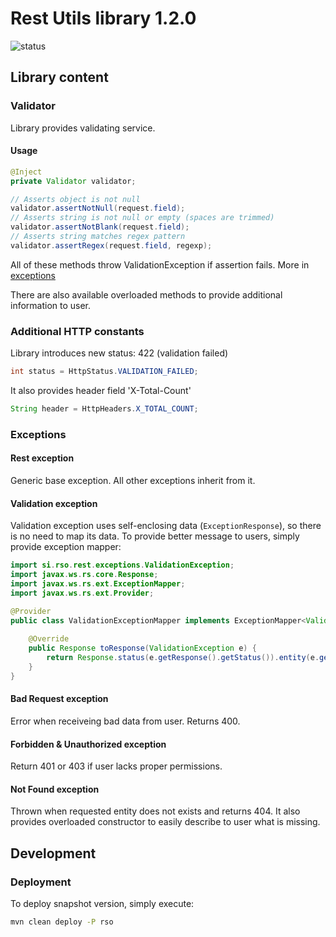 # Rest Utils library 1.2.0

![status](https://api.travis-ci.org/rso-vaje-6315/lib-rest-utils.svg)

## Library content

### Validator

Library provides validating service.

#### Usage

```java
@Inject
private Validator validator;

// Asserts object is not null
validator.assertNotNull(request.field);
// Asserts string is not null or empty (spaces are trimmed)
validator.assertNotBlank(request.field);
// Asserts string matches regex pattern
validator.assertRegex(request.field, regexp);
```

All of these methods throw ValidationException if assertion fails. More in [exceptions](#validation-exception)

There are also available overloaded methods to provide additional information to user. 

### Additional HTTP constants

Library introduces new status: 422 (validation failed)

```java
int status = HttpStatus.VALIDATION_FAILED;
```

It also provides header field 'X-Total-Count'

```java
String header = HttpHeaders.X_TOTAL_COUNT;
```

### Exceptions

#### Rest exception

Generic base exception. All other exceptions inherit from it.

#### Validation exception

Validation exception uses self-enclosing data (`ExceptionResponse`), so there is no need to map its data. To provide better message to users, simply provide exception mapper:

```java
import si.rso.rest.exceptions.ValidationException;
import javax.ws.rs.core.Response;
import javax.ws.rs.ext.ExceptionMapper;
import javax.ws.rs.ext.Provider;

@Provider
public class ValidationExceptionMapper implements ExceptionMapper<ValidationException> {
    
    @Override
    public Response toResponse(ValidationException e) {
        return Response.status(e.getResponse().getStatus()).entity(e.getResponse()).build();
    }
}
```

#### Bad Request exception

Error when receiveing bad data from user. Returns 400.

#### Forbidden & Unauthorized exception

Return 401 or 403 if user lacks proper permissions.

#### Not Found exception

Thrown when requested entity does not exists and returns 404. It also provides overloaded constructor to easily describe to user what is missing.

## Development

### Deployment

To deploy snapshot version, simply execute:

```bash
mvn clean deploy -P rso
```

